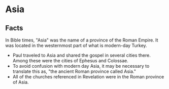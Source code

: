 # Asia

## Facts

In Bible times, "Asia" was the name of a province of the Roman Empire. It was located in the westernmost part of what is modern-day Turkey.

* Paul traveled to Asia and shared the gospel in several cities there. Among these were the cities of Ephesus and Colossae. 
* To avoid confusion with modern day Asia, it may be necessary to translate this as, "the ancient Roman province called Asia."
* All of the churches referenced in Revelation were in the Roman province of Asia.